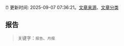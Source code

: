 :alarm_clock: 更新时间: 2025-09-07 07:36:21。[文章来源](/README.md)、[文章分类](/TAGS.md)

## 报告


> 关键字：`报告`、`月报`




